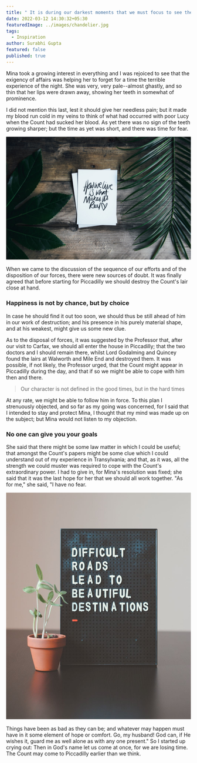 ```yaml
---
title: " It is during our darkest moments that we must focus to see the light"
date: 2022-03-12 14:30:32+05:30
featuredImage: ../images/chandelier.jpg
tags:
  - Inspiration
author: Surabhi Gupta
featured: false
published: true
---
```


<!--StartFragment-->

Mina took a growing interest in everything and I was rejoiced to see that the exigency of affairs was helping her to forget for a time the terrible experience of the night. She was very, very pale--almost ghastly, and so thin that her lips were drawn away, showing her teeth in somewhat of prominence.

I did not mention this last, lest it should give her needless pain; but it made my blood run cold in my veins to think of what had occurred with poor Lucy when the Count had sucked her blood. As yet there was no sign of the teeth growing sharper; but the time as yet was short, and there was time for fear.

![Photo by Annie Spratt / Unsplash](../images/quote.jpg "Photo by Annie Spratt / Unsplash")

When we came to the discussion of the sequence of our efforts and of the disposition of our forces, there were new sources of doubt. It was finally agreed that before starting for Piccadilly we should destroy the Count's lair close at hand.

### Happiness is not by chance, but by choice

In case he should find it out too soon, we should thus be still ahead of him in our work of destruction; and his presence in his purely material shape, and at his weakest, might give us some new clue.

As to the disposal of forces, it was suggested by the Professor that, after our visit to Carfax, we should all enter the house in Piccadilly; that the two doctors and I should remain there, whilst Lord Godalming and Quincey found the lairs at Walworth and Mile End and destroyed them. It was possible, if not likely, the Professor urged, that the Count might appear in Piccadilly during the day, and that if so we might be able to cope with him then and there.

> Our character is not defined in the good times, but in the hard times

At any rate, we might be able to follow him in force. To this plan I strenuously objected, and so far as my going was concerned, for I said that I intended to stay and protect Mina, I thought that my mind was made up on the subject; but Mina would not listen to my objection.

### No one can give you your goals

She said that there might be some law matter in which I could be useful; that amongst the Count's papers might be some clue which I could understand out of my experience in Transylvania; and that, as it was, all the strength we could muster was required to cope with the Count's extraordinary power. I had to give in, for Mina's resolution was fixed; she said that it was the last hope for her that we should all work together. "As for me," she said, "I have no fear.

![Photo by Hello I'm Nik 🇬🇧 / Unsplash](../images/beautiful-quote.jpg "Photo by Hello I'm Nik 🇬🇧 / Unsplash")

Things have been as bad as they can be; and whatever may happen must have in it some element of hope or comfort. Go, my husband! God can, if He wishes it, guard me as well alone as with any one present." So I started up crying out: Then in God's name let us come at once, for we are losing time. The Count may come to Piccadilly earlier than we think.
